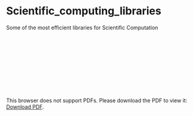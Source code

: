 # Scientific_computing_libraries
Some of the most efficient libraries for Scientific Computation 

<object data="https://github.com/bhaskatripathi/Scientific_computing_libraries/blob/main/Scientific%20computing%20python%20libraries.pdf" type="application/pdf" width="700px" height="700px">
    <embed src="https://github.com/bhaskatripathi/Scientific_computing_libraries/blob/main/Scientific%20computing%20python%20libraries.pdf">
        <p>This browser does not support PDFs. Please download the PDF to view it: <a href="https://github.com/bhaskatripathi/Scientific_computing_libraries/blob/main/Scientific%20computing%20python%20libraries.pdf">Download PDF</a>.</p>
    </embed>
</object>
